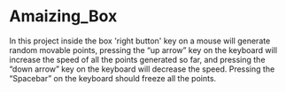 # Amaizing_Box
In this project inside the box 'right button' key on a mouse will generate random movable points, pressing the “up arrow” key on the keyboard will increase the speed of all the points generated so far, and pressing the “down arrow” key on the keyboard will decrease the speed. Pressing the “Spacebar” on the keyboard should freeze all the points.
